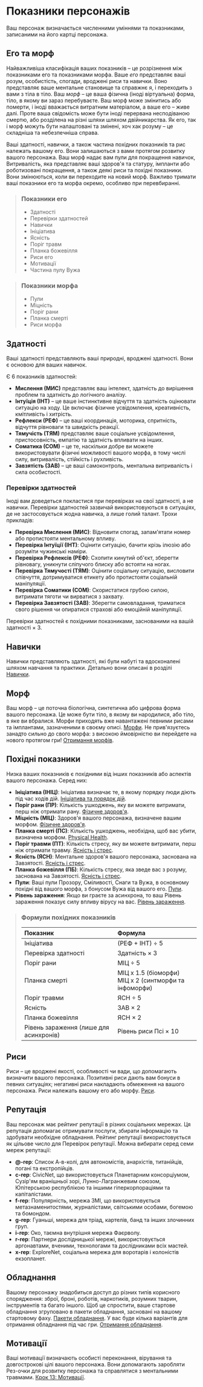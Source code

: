 # Показники персонажів

Ваш персонаж визначається численними уміннями та показниками, записаними на його картці персонажа.

## Его та морф

Найважливіша класифікація ваших показників – це розрізнення між показниками его та показниками морфа. Ваше _его_ представляє ваші розум, особистість, спогади, вроджені риси та навички. Воно представляє ваше ментальне становище та справжнє я, і переходить з вами з тіла в тіло. Ваш _морф_ – це ваша фізична (іноді віртуальна) форма, тіло, в якому ви зараз перебуваєте. Ваш морф може змінитись або померти, і іноді вважається витратним матеріалом, а ваше его – живе далі. Проте ваша свідомість може бути іноді перервана несподіваною смертю, або розділена на різні шляхи шляхом двійникарства. Як его, так і морф можуть бути налаштовані та змінені, хоч хак розуму – це складніша та небезпечніша справа.

Ваші здатності, навички, а також частина похідних показників та рис належать вашому его. Вони залишаються з вами протягом розвитку вашого персонажа. Ваш морф надає вам пули для покращення навичок, Витривалість, яка представляє ваші здоров'я та статуру, імпланти або роботизовані покращення, а також деякі риси та похідні показники. Вони змінюються, коли ви переходите на новий морф. Важливо тримати ваші показники его та морфа окремо, особливо при перевбиранні.

<blockquote>

### Показники его

<div class="two-columns">

- Здатності
- Перевірки здатностей
- Навички
- Ініціатива
- Ясність
- Поріг травм
- Планка божевілля
- Риси его
- Мотивації
- Частина пулу Вужа

</div>

</blockquote>

<blockquote>

### Показники морфа

<div class="two-columns">

- Пули
- Міцність
- Поріг рани
- Планка смерті
- Риси морфа

</div>

</blockquote>

## Здатності

Ваші здатності представляють ваші природні, вроджені здатності. Вони є основою для ваших навичок.

Є 6 показників здатностей:

- **Мислення (МИС)** представляє ваш інтелект, здатність до вирішення проблем та здатність до логічного аналізу.
- **Інтуїція (ІНТ)** – це ваше інстинктивне відчуття та здатність оцінювати ситуацію на ходу. Це включає фізичне усвідомлення, креативність, кмітливість і хитрість.
- **Рефлекси (РЕФ)** – це ваші координація, моторика, спритність, відчуття рівноваги та швидкість реакції.
- **Тямучість (ТЯМ)** представляє ваше соціальне усвідомлення, пристосовність, емпатію та здатність впливати на інших.
- **Соматика (СОМ)** – це те, наскільки добре ви можете використовувати фізичні можливості вашого морфа, в тому числі силу, витривалість, стійкість і рухливість.
- **Завзятість (ЗАВ)** – це ваші самоконтроль, ментальна витривалість і сила особистості.

### Перевірки здатностей

Іноді вам доведеться покластися при перевірках на свої здатності, а не навички. Перевірки здатностей зазвичай використовуються в ситуаціях, де не застосовується жодна навичка, а лише голий талант. Трохи прикладів:

- **Перевірка Мислення (МИС)**: Відновити спогад, запам'ятати номер або протистояти ментальному впливу.
- **Перевірка Інтуїції (ІНТ)**: Оцінити ситуацію, бачити крізь ілюзію або розуміти чужинські наміри.
- **Перевірка Рефлексів (РЕФ)**: Схопити кинутий об'єкт, зберегти рівновагу, уникнути сліпучого блиску або встояти на ногах.
- **Перевірка Тямучості (ТЯМ)**: Оцінити соціальну ситуацію, висловити співчуття, дотримуватися етикету або протистояти соціальній маніпуляції.
- **Перевірка Соматики (СОМ)**: Скористатися грубою силою, витримати тяготи чи вирватися з захвату.
- **Перевірка Завзятості (ЗАВ)**: Зберегти самовладання, триматися свого рішення чи опиратися страхові або емоційній маніпуляції.

Перевірки здатностей є похідними показниками, заснованими на вашій здатності × 3.

## Навички

Навички представляють здатності, які були набуті та вдосконалені шляхом навчання та практики. Детально вони описані в розділі [Навички](../04/18-skills.md).

## Морф

Ваш морф – це поточна біологічна, синтетична або цифрова форма вашого персонажа. Це може бути тіло, в якому ви народилися, або тіло, в яке ви вбралися. Морфи приходять вже навантажені певними рисами та імплантами, зазначеними в своєму описі. [Морфи](../04/21-morphs.md). Не прив'язуєтесь занадто сильно до свого морфа: з високою ймовірністю ви перейдете на нового протягом гри! [Отримання морфів](../15/03-acquiring-morphs.md).

## Похідні показники

Низка ваших показників є похідними від інших показників або аспектів вашого персонажа. Серед них:

- **Ініціатива (ІНІЦ)**: Ініціатива визначає те, в якому порядку люди діють під час ходів дій. [Ініціатива та порядок дій](../03/04-initiative-order-of-actions.md).
- **Поріг рани (ПР)**: Кількість ушкоджень, яку ви можете витримати, перш ніж отримати рану. [Фізичне здоров'я](../12/16-physical-health.md).
- **Міцність (МІЦ)**: Здоров'я вашого персонажа, визначене вашим морфом. [Фізичне здоров'я](../12/16-physical-health.md).
- **Планка смерті (ПС)**: Кількість ушкоджень, необхідна, щоб вас убити, визначена морфом. [Physical Health](../12/16-physical-health.md).
- **Поріг травми (ПТ)**: Кількість стресу, яку ви можете витримати, перш ніж отримати травму. [Ясність і стрес](../12/18-mental-health.md#Ясність-і-стрес).
- **Ясність (ЯСН)**: Ментальне здоров'я вашого персонажа, заснована на Завзятості. [Ясність і стрес](../12/18-mental-health.md#Ясність-і-стрес).
- **Планка божевілля (ПБ)**: Кількість стресу, яка зведе вас з розуму, заснована на Завзятості. [Ясність і стрес](../12/18-mental-health.md#Ясність-і-стрес).
- **Пули**: Ваші пули Прозору, Сміливості, Снаги та Вужа, в основному похідні від вашого морфа, з бонусом Вужа від вашого его. [Пули](../03/05-pools.md).
- **Рівень зараження**: Якщо ви граєте за асинхрона, то ваш Рівень зараження показує силу впливу вірусу на вас. [Рівень зараження](../14/01-psi-overview.md#Рівень-зараження).

<blockquote class="table">

### Формули похідних показників

| Показник                               | Формула                                                    |
| :------------------------------------- | :--------------------------------------------------------- |
| Ініціатива                             | (РЕФ + ІНТ) ÷ 5                                            |
| Перевірка здатності                    | Здатність × 3                                              |
| Поріг рани                             | МІЦ ÷ 5                                                    |
| Планка смерті                          | МІЦ x 1.5 (біоморфи)<br />МІЦ x 2 (синтморфи та інфоморфи) |
| Поріг травми                           | ЯСН ÷ 5                                                    |
| Ясність                                | ЗАВ × 2                                                    |
| Планка божевілля                       | ЯСН × 2                                                    |
| Рівень зараження (лише для асинхронів) | Рівень риси Псі × 10                                       |

</blockquote>

## Риси

Риси – це вроджені якості, особливості чи вади, що допомагають визначити вашого персонажа. Позитивні риси дають вам бонуси в певних ситуаціях; негативні риси накладають обмеження на вашого персонажа. Риси належать вашому его або морфу. [Риси](../04/28-traits.md).

## Репутація

Ваш персонаж має рейтинг репутації в різних соціальних мережах. Ця репутація допомагає отримувати послуги, збирати інформацію та здобувати необхідне обладнання. Рейтинг репутації використовується як цільове число для Перевірок репутації. Можна вибирати серед семи мереж репутації:

- **@-rep**: Список А-в-колі, для автономістів, анархістів, титанійців, погані та екстропійців.
- **c-rep**: CivicNet, що використовується Планетарним консорціумом, Сузір'ям вранішньої зорі, Лунно-Лагранжевим союзом, Юпітерською республікою та іншими гіперкорпораціями та капіталістами.
- **f-rep**: Популярність, мережа ЗМІ, що використовується метазнаменитостями, журналістами, світськими особами, богемою та бомондом.
- **g-rep**: Гуаньші, мережа для тріад, картелів, банд та інших злочинних груп.
- **i-rep**: Око, таємна внутрішня мережа Фаєрволу.
- **r-rep**: Партнери дослідницької мережі, використовується аргонавтами, вченими, технологами та дослідниками всіх мастей.
- **x-rep**: ExploreNet, соціальна мережа для воротарів і колоністів екзопланет.

## Обладнання

Вашому персонажу знадобиться доступ до різних типів корисного спорядження: зброї, броні, роботів, наркотиків, розумних тварин, інструментів та багато іншого. Щоб це спростити, ваше стартове обладнання згруповано в пакети обладнання, засновані на вашому стартовому фаху. [Пакети обладнання](../04/27-gear-packs.md). У вас буде кілька варіантів для отримання обладнання під час гри. [Отримання обладнання](../16/02-acquiring-gear.md).

## Мотивації

Ваші мотивації визначають особисті переконання, вірування та довгострокові цілі вашого персонажа. Вони допомагають заробляти Рез-очки для розвитку персонажа та справлятися з ментальними травмами. [Крок 13: Мотивації](../04/16-step-13-motivations.md).
